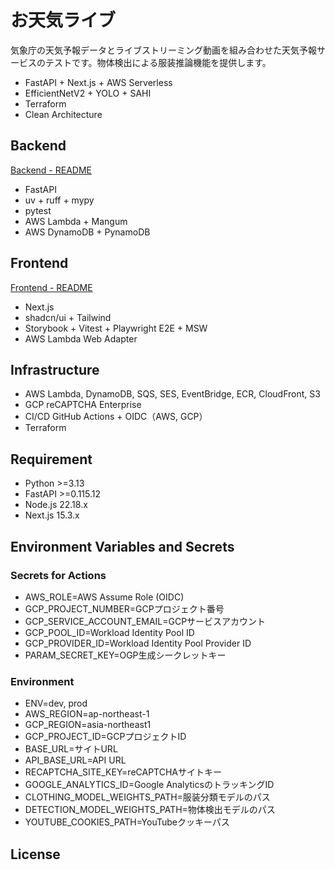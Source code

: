 # お天気ライブ

気象庁の天気予報データとライブストリーミング動画を組み合わせた天気予報サービスのテストです。物体検出による服装推論機能を提供します。

- FastAPI + Next.js + AWS Serverless
- EfficientNetV2 + YOLO + SAHI
- Terraform
- Clean Architecture

## Backend
[Backend - README](./backend/README.md)

- FastAPI
- uv + ruff + mypy
- pytest
- AWS Lambda + Mangum
- AWS DynamoDB + PynamoDB

## Frontend
[Frontend - README](./frontend/README.md)

- Next.js
- shadcn/ui + Tailwind
- Storybook + Vitest + Playwright E2E + MSW
- AWS Lambda Web Adapter

## Infrastructure

- AWS Lambda, DynamoDB, SQS, SES, EventBridge, ECR, CloudFront, S3
- GCP reCAPTCHA Enterprise
- CI/CD GitHub Actions + OIDC（AWS, GCP）
- Terraform

## Requirement

- Python >=3.13
- FastAPI >=0.115.12
- Node.js 22.18.x
- Next.js 15.3.x

## Environment Variables and Secrets

### Secrets for Actions

- AWS_ROLE=AWS Assume Role (OIDC)
- GCP_PROJECT_NUMBER=GCPプロジェクト番号
- GCP_SERVICE_ACCOUNT_EMAIL=GCPサービスアカウント
- GCP_POOL_ID=Workload Identity Pool ID
- GCP_PROVIDER_ID=Workload Identity Pool Provider ID
- PARAM_SECRET_KEY=OGP生成シークレットキー

### Environment

- ENV=dev, prod
- AWS_REGION=ap-northeast-1
- GCP_REGION=asia-northeast1
- GCP_PROJECT_ID=GCPプロジェクトID
- BASE_URL=サイトURL
- API_BASE_URL=API URL
- RECAPTCHA_SITE_KEY=reCAPTCHAサイトキー
- GOOGLE_ANALYTICS_ID=Google AnalyticsのトラッキングID
- CLOTHING_MODEL_WEIGHTS_PATH=服装分類モデルのパス
- DETECTION_MODEL_WEIGHTS_PATH=物体検出モデルのパス
- YOUTUBE_COOKIES_PATH=YouTubeクッキーパス

## License

